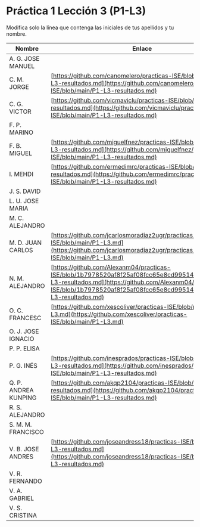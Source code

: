 # Práctica 1 Lección 3 (P1-L3)

Modifica solo la línea que contenga las iniciales de tus apellidos y tu nombre.

| Nombre       | Enlace                                                                   |
| --------------- | ---------------------------------------------------------- |
| A. G. JOSE MANUEL | <!--enlace-->                                                           |
| C. M. JORGE | [https://github.com/canomelero/practicas-ISE/blob/main/P1-L3-resultados.md](https://github.com/canomelero/practicas-ISE/blob/main/P1-L3-resultados.md)   |                                                        |
| C. G. VICTOR | [https://github.com/vicmaviclu/practicas-ISE/blob/main/P1-L3-resultados.md](https://github.com/vicmaviclu/practicas-ISE/blob/main/P1-L3-resultados.md) |
| F. P. MARINO | <!--enlace-->                                                           |
| F. B. MIGUEL | [https://github.com/miguelfnez/practicas-ISE/blob/main/P1-L3-resultados.md](https://github.com/miguelfnez/practicas-ISE/blob/main/P1-L3-resultados.md) |
| I. MEHDI | [https://github.com/ermedimrc/practicas-ISE/blob/main/P1-L3-resultados.md](https://github.com/ermedimrc/practicas-ISE/blob/main/P1-L3-resultados.md)                                                           |
| J. S. DAVID | <!--enlace-->                                                           |
| L. U. JOSE MARIA | <!--enlace-->                                                           |
| M. C. ALEJANDRO | <!--enlace-->                                                           |
| M. D. JUAN CARLOS | [https://github.com/jcarlosmoradiaz2ugr/practicas-ISE/blob/main/P1-L3.md](https://github.com/jcarlosmoradiaz2ugr/practicas-ISE/blob/main/P1-L3.md)  |
| N. M. ALEJANDRO | [https://github.com/Alexanm04/practicas-ISE/blob/1b7978520af8f25af08fcc65e8cd995144ca5019/P1-L3-resultados.md](https://github.com/Alexanm04/practicas-ISE/blob/1b7978520af8f25af08fcc65e8cd995144ca5019/P1-L3-resultados.md)                                                          |
| O. C. FRANCESC | [https://github.com/xescoliver/practicas-ISE/blob/main/P1-L3.md](https://github.com/xescoliver/practicas-ISE/blob/main/P1-L3.md) |
| O. J. JOSE IGNACIO | <!--enlace-->                                                           |
| P. P. ELISA | <!--enlace-->                                                           |
| P. G. INÉS | [https://github.com/inesprados/practicas-ISE/blob/main/P1-L3-resultados.md](https://github.com/inesprados/practicas-ISE/blob/main/P1-L3-resultados.md) |
| Q. P. ANDREA KUNPING | [https://github.com/akqp2104/practicas-ISE/blob/main/P1-L3-resultados.md](https://github.com/akqp2104/practicas-ISE/blob/main/P1-L3-resultados.md)                                                           |
| R. S. ALEJANDRO | <!--enlace-->                                                           |
| S. M. M. FRANCISCO | <!--enlace-->                                                           |
| V. B. JOSE ANDRES | [https://github.com/joseandress18/practicas-ISE/blob/main/P1-L3-resultados.md](https://github.com/joseandress18/practicas-ISE/blob/main/P1-L3-resultados.md)                                                           |
| V. R. FERNANDO | <!--enlace-->                                                           |
| V. A. GABRIEL | <!--enlace-->                                                           |
| V. S. CRISTINA | <!--enlace-->                                                           |
